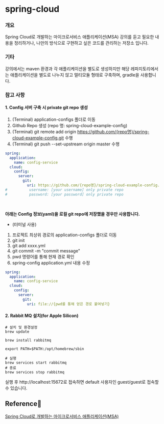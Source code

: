 # spring-cloud

### 개요
Spring Cloud로 개발하는 마이크로서비스 애플리케이션(MSA) 강의를 듣고 필요한 내용을 정리하거나, 나만의 방식으로 구현하고 싶은 코드를 관리하는 저장소 입니다.

### 기타
강의에서는 maven 환경과 각 애플리케이션을 별도로 생성하지만 해당 레파지토리에서는 애플리케이션을 별도로 나누지 않고 멀티모듈 형태로 구축하며, gradle을 사용합니다.  


### 참고 사항



#### 1. Config 서버 구축 시 private git repo 생성

1. (Terminal) application-configs 폴더로 이동
2. Github Repo 생성 (repo 명: spring-cloud-example-config)
3. (Terminal) git remote add origin https://github.com/{repo명}/spring-cloud-example-config.git 수행
4. (Terminal) git push --set-upstream origin master 수행
```yaml
spring:
  application:
    name: config-service
  cloud:
    config:
      server:
        git:
          uri: https://github.com/{repo명}/spring-cloud-example-config.git
#          username: [your username] only private repo
#          password: [your password] only private repo

```
<br/>

**아래는 Config 정보(yaml)을 로컬 git repo에 저장했을 경우만 사용합니다.**
- (터미널 사용)
1. 프로젝트 최상위 경로의 application-configs 폴더로 이동 
2. git init 
3. git add xxxx.yml 
4. git commit -m "commit message"
5. pwd 명령어를 통해 현재 경로 확인 
6. spring-config application.yml 내용 수정
```yaml
spring:
  application:
    name: config-service
  cloud:
    config:
      server:
        git:
          uri: file://{pwd를 통해 얻은 경로 붙여넣기}

```

#### 2. Rabbit MQ 설치(for Apple Silicon)
```shell
# 설치 및 환경설정
brew update

brew install rabbitmq

export PATH=$PATH:/opt/homebrew/sbin

# 실행
brew services start rabbitmq
# 종료
brew services stop rabbitmq
```

실행 후 http://localhost:15672로 접속하면 default 사용자인 guest/guest로 접속할 수 있습니다.

## Reference📜

[Spring Cloud로 개발하는 마이크로서비스 애플리케이션(MSA)](https://www.inflearn.com/course/%EC%8A%A4%ED%94%84%EB%A7%81-%ED%81%B4%EB%9D%BC%EC%9A%B0%EB%93%9C-%EB%A7%88%EC%9D%B4%ED%81%AC%EB%A1%9C%EC%84%9C%EB%B9%84%EC%8A%A4/dashboard)


